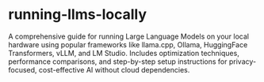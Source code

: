 # running-llms-locally
A comprehensive guide for running Large Language Models on your local hardware using popular frameworks like llama.cpp, Ollama, HuggingFace Transformers, vLLM, and LM Studio. Includes optimization techniques, performance comparisons, and step-by-step setup instructions for privacy-focused, cost-effective AI without cloud dependencies.
